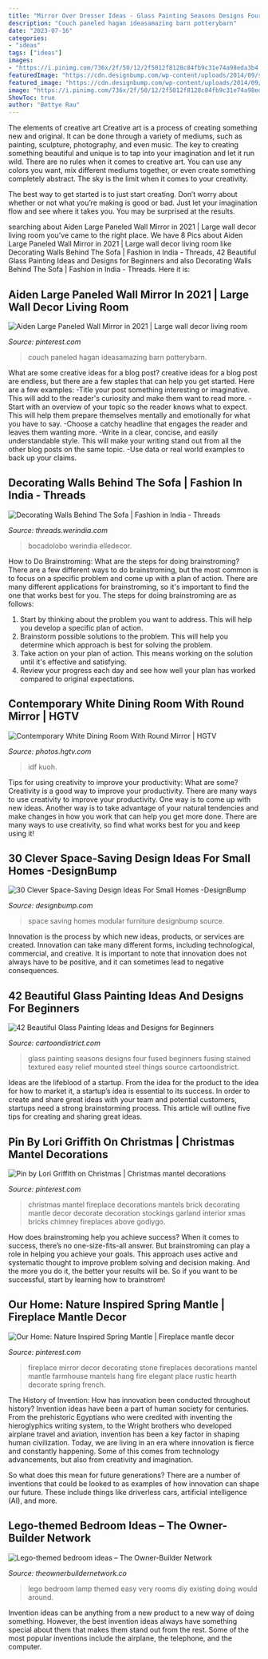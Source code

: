 ```yaml
---
title: "Mirror Over Dresser Ideas - Glass Painting Seasons Designs Four Fused Beginners Fusing Stained Textured Easy Relief Mounted Steel Things Source Cartoondistrict"
description: "Couch paneled hagan ideasamazing barn potterybarn"
date: "2023-07-16"
categories:
- "ideas"
tags: ["ideas"]
images:
- "https://i.pinimg.com/736x/2f/50/12/2f5012f8128c84fb9c31e74a98eda3b4.jpg"
featuredImage: "https://cdn.designbump.com/wp-content/uploads/2014/09/space-saving-design-ideas-032-2.jpg"
featured_image: "https://cdn.designbump.com/wp-content/uploads/2014/09/space-saving-design-ideas-032-2.jpg"
image: "https://i.pinimg.com/736x/2f/50/12/2f5012f8128c84fb9c31e74a98eda3b4.jpg"
ShowToc: true
author: "Bettye Rau"
---
```



The elements of creative art
Creative art is a process of creating something new and original. It can be done through a variety of mediums, such as painting, sculpture, photography, and even music. The key to creating something beautiful and unique is to tap into your imagination and let it run wild.
There are no rules when it comes to creative art. You can use any colors you want, mix different mediums together, or even create something completely abstract. The sky is the limit when it comes to your creativity.

The best way to get started is to just start creating. Don’t worry about whether or not what you’re making is good or bad. Just let your imagination flow and see where it takes you. You may be surprised at the results.

	

		
searching about Aiden Large Paneled Wall Mirror in 2021 | Large wall decor living room you've came to the right place. We have 8 Pics about Aiden Large Paneled Wall Mirror in 2021 | Large wall decor living room like Decorating Walls Behind The Sofa | Fashion in India - Threads, 42 Beautiful Glass Painting Ideas and Designs for Beginners and also Decorating Walls Behind The Sofa | Fashion in India - Threads. Here it is:
		
    
## Aiden Large Paneled Wall Mirror In 2021 | Large Wall Decor Living Room

<img loading=lazy src="https://i.pinimg.com/736x/2f/50/12/2f5012f8128c84fb9c31e74a98eda3b4.jpg" onerror="this.onerror=null;this.src='https://tse4.mm.bing.net/th?id=OIP.8f5jSP74Wt4jNGR8xFBZkAHaJ4&amp;pid=15.1';" alt="Aiden Large Paneled Wall Mirror in 2021 | Large wall decor living room">

_Source: pinterest.com_

>couch paneled hagan ideasamazing barn potterybarn. 

	

What are some creative ideas for a blog post?
creative ideas for a blog post are endless, but there are a few staples that can help you get started. Here are a few examples: 
-Title your post something interesting or imaginative. This will add to the reader's curiosity and make them want to read more. 
-Start with an overview of your topic so the reader knows what to expect. This will help them prepare themselves mentally and emotionally for what you have to say. 
-Choose a catchy headline that engages the reader and leaves them wanting more. 
-Write in a clear, concise, and easily understandable style. This will make your writing stand out from all the other blog posts on the same topic. 
-Use data or real world examples to back up your claims.

    
## Decorating Walls Behind The Sofa | Fashion In India - Threads

<img loading=lazy src="https://threads.werindia.com/wp-content/uploads/2017/08/How-to-display-art-above-sofa-Threads-WeRIndia3.jpg" onerror="this.onerror=null;this.src='https://tse3.mm.bing.net/th?id=OIP.m8w0kI1iUktScqoQEd0JxwHaJ4&amp;pid=15.1';" alt="Decorating Walls Behind The Sofa | Fashion in India - Threads">

_Source: threads.werindia.com_

>bocadolobo werindia elledecor. 

	

How to Do Brainstroming: What are the steps for doing brainstroming?
There are a few different ways to do brainstroming, but the most common is to focus on a specific problem and come up with a plan of action. There are many different applications for brainstroming, so it's important to find the one that works best for you. The steps for doing brainstroming are as follows: 
1. Start by thinking about the problem you want to address. This will help you develop a specific plan of action.
2. Brainstorm possible solutions to the problem. This will help you determine which approach is best for solving the problem.
3. Take action on your plan of action. This means working on the solution until it's effective and satisfying. 
4. Review your progress each day and see how well your plan has worked compared to original expectations.

    
## Contemporary White Dining Room With Round Mirror | HGTV

<img loading=lazy src="https://hgtvhome.sndimg.com/content/dam/images/hgtv/fullset/2017/6/1/0/FOD17_IDF-Studio_Outer-Richmond-Home_10.jpg.rend.hgtvcom.966.1352.suffix/1496340808940.jpeg" onerror="this.onerror=null;this.src='https://tse2.mm.bing.net/th?id=OIP.iWh0gCpHNJdcNlfdHHAYvwHaKX&amp;pid=15.1';" alt="Contemporary White Dining Room With Round Mirror | HGTV">

_Source: photos.hgtv.com_

>idf kuoh. 

	

Tips for using creativity to improve your productivity: What are some?
Creativity is a good way to improve your productivity. There are many ways to use creativity to improve your productivity. One way is to come up with new ideas. Another way is to take advantage of your natural tendencies and make changes in how you work that can help you get more done. There are many ways to use creativity, so find what works best for you and keep using it!

    
## 30 Clever Space-Saving Design Ideas For Small Homes -DesignBump

<img loading=lazy src="https://cdn.designbump.com/wp-content/uploads/2014/09/space-saving-design-ideas-032-2.jpg" onerror="this.onerror=null;this.src='https://tse4.mm.bing.net/th?id=OIP.j3O2Rr_UoQCcU8IQ0FvK8QHaE7&amp;pid=15.1';" alt="30 Clever Space-Saving Design Ideas For Small Homes -DesignBump">

_Source: designbump.com_

>space saving homes modular furniture designbump source. 

	

Innovation is the process by which new ideas, products, or services are created. Innovation can take many different forms, including technological, commercial, and creative. It is important to note that innovation does not always have to be positive, and it can sometimes lead to negative consequences.

    
## 42 Beautiful Glass Painting Ideas And Designs For Beginners

<img loading=lazy src="http://www.cartoondistrict.com/wp-content/uploads/2017/07/Glass-Painting-Ideas-and-Designs-for-Beginners3.jpg" onerror="this.onerror=null;this.src='https://tse4.mm.bing.net/th?id=OIP.e7gy4_WrgwROh80_EKYHKQHaLH&amp;pid=15.1';" alt="42 Beautiful Glass Painting Ideas and Designs for Beginners">

_Source: cartoondistrict.com_

>glass painting seasons designs four fused beginners fusing stained textured easy relief mounted steel things source cartoondistrict. 

	

Ideas are the lifeblood of a startup. From the idea for the product to the idea for how to market it, a startup’s idea is essential to its success. In order to create and share great ideas with your team and potential customers, startups need a strong brainstorming process. This article will outline five tips for creating and sharing great ideas.

    
## Pin By Lori Griffith On Christmas | Christmas Mantel Decorations

<img loading=lazy src="https://i.pinimg.com/736x/05/2e/74/052e7461acf39f4c4c20654f0ee321fc--fireplace-mantel-decorations-christmas-fireplace-mantels.jpg" onerror="this.onerror=null;this.src='https://tse3.mm.bing.net/th?id=OIP.FUw14LKOFnyBK5tQGQfQjwHaKV&amp;pid=15.1';" alt="Pin by Lori Griffith on Christmas | Christmas mantel decorations">

_Source: pinterest.com_

>christmas mantel fireplace decorations mantels brick decorating mantle decor decorate decoration stockings garland interior xmas bricks chimney fireplaces above godiygo. 

	

How does brainstroming help you achieve success?
When it comes to success, there’s no one-size-fits-all answer. But brainstroming can play a role in helping you achieve your goals. This approach uses active and systematic thought to improve problem solving and decision making. And the more you do it, the better your results will be. So if you want to be successful, start by learning how to brainstrom!

    
## Our Home: Nature Inspired Spring Mantle | Fireplace Mantle Decor

<img loading=lazy src="https://i.pinimg.com/736x/23/0d/fe/230dfec4f0d2ce0b53b37fe4068fd69c--fireplace-hearth-decor-fireplace-decorations.jpg" onerror="this.onerror=null;this.src='https://tse1.mm.bing.net/th?id=OIP.lGZYSVvhLu9bv_xdRYEWxAHaKA&amp;pid=15.1';" alt="Our Home: Nature Inspired Spring Mantle | Fireplace mantle decor">

_Source: pinterest.com_

>fireplace mirror decor decorating stone fireplaces decorations mantel mantle farmhouse mantels hang fire elegant place rustic hearth decorate spring french. 

	

The History of Invention: How has innovation been conducted throughout history?
Invention ideas have been a part of human society for centuries. From the prehistoric Egyptians who were credited with inventing the hieroglyphics writing system, to the Wright brothers who developed airplane travel and aviation, invention has been a key factor in shaping human civilization. 
Today, we are living in an era where innovation is fierce and constantly happening. Some of this comes from technology advancements, but also from creativity and imagination. 

So what does this mean for future generations? There are a number of inventions that could be looked to as examples of how innovation can shape our future. These include things like driverless cars, artificial intelligence (AI), and more.

    
## Lego-themed Bedroom Ideas – The Owner-Builder Network

<img loading=lazy src="https://theownerbuildernetwork.co/wp-content/uploads/2016/02/Lego-Themed-Bedroom-Ideas-10.jpg" onerror="this.onerror=null;this.src='https://tse1.mm.bing.net/th?id=OIP.KEWOtlqyI7w5ec8Upv39TQHaPG&amp;pid=15.1';" alt="Lego-themed bedroom ideas – The Owner-Builder Network">

_Source: theownerbuildernetwork.co_

>lego bedroom lamp themed easy very rooms diy existing doing would around. 

	

Invention ideas can be anything from a new product to a new way of doing something. However, the best invention ideas always have something special about them that makes them stand out from the rest. Some of the most popular inventions include the airplane, the telephone, and the computer.

